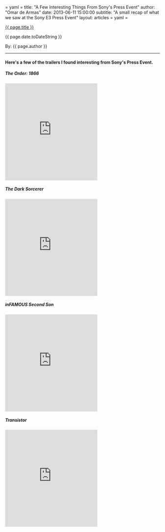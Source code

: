 = yaml =
title: "A Few Interesting Things From Sony's Press Event"
author: "Omar de Armas"
date: 2013-06-11 15:00:00
subtitle: "A small recap of what we saw at the Sony E3 Press Event"
layout: articles
= yaml =

<a href="{{ page.url }}" class='postTitleLink'><p class='postTitle'>{{ page.title }}</p></a>
<p class='postPublished'>{{ page.date.toDateString }}</p>
<p class='postAuthor'>By: {{ page.author }}</p>
<hr>

<h4>Here's a few of the trailers I found interesting from Sony's Press Event.</h4>

<h5>The Order: 1866</h5>
<div class="vid_container">
  <iframe frameborder="0" height="315" src="http://www.youtube.com/embed/2FK8dgzW0o8"></iframe>
</div>

<h5>The Dark Sorcerer</h5>
<div class="vid_container">
  <iframe frameborder="0" height="315" src="http://www.youtube.com/embed/BqeuHGESZBA"></iframe>
</div>

<h5>inFAMOUS Second Son</h5>
<div class="vid_container">
  <iframe frameborder="0" height="315" src="http://www.youtube.com/embed/MlNfJvFnzc8"></iframe>
</div>

<h5>Transistor</h5>
<div class="vid_container">
  <iframe frameborder="0" height="315" src="http://www.youtube.com/embed/Ni02F7l4lAg"></iframe>
</div>